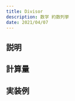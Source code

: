 ```yaml
---
title: Divisor
description: 数学 約数列挙
date: 2021/04/07
---
```


## 説明

## 計算量

## 実装例

```cpp import=/assets/Library/math/divisor.cpp
```
